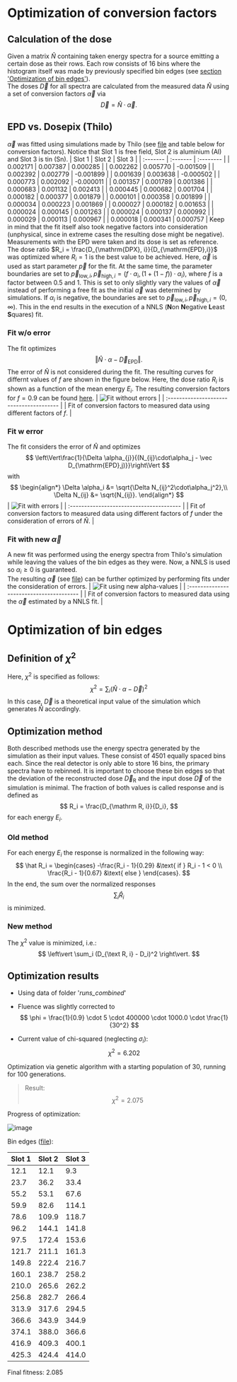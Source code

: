 # Optimization of conversion factors

## Calculation of the dose

Given a matrix $\hat N$ containing taken energy spectra for a source emitting a certain dose as their rows. Each row consists of 16 bins where the histogram itself was made by previously specified bin edges (see [section 'Optimization of bin edges'](#optimization-of-bin-edges)).  
The doses $\vec D$ for all spectra are calculated from the measured data $\hat N$ using a set of conversion factors $\vec \alpha$ via 
$$
\vec D = \hat N \cdot \vec \alpha.
$$

## EPD vs. Dosepix (Thilo)

$\vec \alpha$ was fitted using simulations made by Thilo (see [file](data/conversion.csv) and table below for conversion factors). Notice that Slot 1 is free field, Slot 2 is aluminium (Al) and Slot 3 is tin (Sn).
| Slot 1   | Slot 2   | Slot 3    |
| :------- | :------- | :-------- |
| 0.002171 | 0.007387 | 0.000285  |
| 0.002262 | 0.005770 | -0.001509 |
| 0.002392 | 0.002779 | -0.001899 |
| 0.001639 | 0.003638 | -0.000502 |
| 0.000773 | 0.002092 | -0.000011 |
| 0.001357 | 0.001789 | 0.001386  |
| 0.000683 | 0.001132 | 0.002413  |
| 0.000445 | 0.000682 | 0.001704  |
| 0.000182 | 0.000377 | 0.001879  |
| 0.000101 | 0.000358 | 0.001899  |
| 0.000034 | 0.000223 | 0.001869  |
| 0.000027 | 0.000182 | 0.001653  |
| 0.000024 | 0.000145 | 0.001263  |
| 0.000024 | 0.000137 | 0.000992  |
| 0.000029 | 0.000113 | 0.000967  |
| 0.000018 | 0.000341 | 0.000757  |
Keep in mind that the fit itself also took negative factors into consideration (unphysical, since in extreme cases the resulting dose might be negative).  
Measurements with the EPD were taken and its dose is set as reference. The dose ratio $R_i = \frac{D_{\mathrm{DPX}, i}}{D_{\mathrm{EPD},i}}$ was optimized where $R_i = 1$ is the best value to be achieved. Here, $\vec \alpha$ is used as start parameter $\vec p$ for the fit. At the same time, the parameter boundaries are set to $\vec p_{\mathrm{low}, i},\, \vec p_{\mathrm{high}, i} = (f\cdot\alpha_i,\, (1+(1-f))\cdot \alpha_i)$, where $f$ is a factor between 0.5 and 1. This is set to only slightly vary the values of $\vec \alpha$ instead of performing a free fit as the initial $\vec \alpha$ was determined by simulations. If $\alpha_i$ is negative, the boundaries are set to $\vec p_{\mathrm{low}, i},\, \vec p_{\mathrm{high}, i} = (0,\, \infty)$. This in the end results in the execution of a NNLS (**N**on **N**egative **L**east **S**quares) fit.

### Fit w/o error
The fit optimizes 
$$
\Vert \hat N\cdot\alpha - \vec D_\mathrm{EPD} \Vert.
$$
The error of $\hat N$ is not considered during the fit. The resulting curves for differnt values of $f$ are shown in the figure below. Here, the dose ratio $R_i$ is shown as a function of the mean energy $E_i$. The resulting conversion factors for $f = 0.9$ can be found [here](data/conversionFit_woerror.csv).
| ![Fit without errors](images/fit_woerror.png) |
| :--------------------------------------- |
| Fit of conversion factors to measured data using different factors of $f$. |

### Fit w error
The fit considers the error of $\hat N$ and optimizes 
$$
\left\Vert\frac{1}{\Delta \alpha_{j}}{(N_{ij}\cdot\alpha_j - \vec D_{\mathrm{EPD},j)}}\right\Vert
$$
with 
$$
\begin{align*}
	\Delta \alpha_i &= \sqrt{\Delta N_{ij}^2\cdot\alpha_j^2},\\
	\Delta N_{ij} &= \sqrt{N_{ij}}.
\end{align*}
$$
| ![Fit with errors](images/fit_werror.png) |
| :--------------------------------------- |
| Fit of conversion factors to measured data using different factors of $f$ under the consideration of errors of $\hat N$. |

### Fit with new $\vec \alpha$
A new fit was performed using the energy spectra from Thilo's simulation while leaving the values of the bin edges as they were. Now, a NNLS is used so $\alpha_i \geq 0$ is guaranteed.  
The resulting $\vec \alpha$ (see [file](conversionFitSim.csv)) can be further optimized by performing fits under the consideration of errors.
| ![Fit using new alpha-values](images/fit_runsCombined.png) |
| :--------------------------------------- |
| Fit of conversion factors to measured data using the $\vec \alpha$ estimated by a NNLS fit. |

# Optimization of bin edges

## Definition of $\chi^2$

Here, $\chi^2$ is specified as follows:
$$
\chi^2 = \sum_i (\hat N\cdot \alpha - \vec D)^2
$$
In this case, $\vec D$ is a theoretical input value of the simulation which generates $\hat N$ accordingly.

## Optimization method

Both described methods use the energy spectra generated by the simulation as their input values.  These consist of 4501 equally spaced bins each. Since the real detector is only able to store 16 bins, the primary spectra have to rebinned. It is important to choose these bin edges so that the deviation of the reconstructed dose $\vec D_\mathrm{R}$ and the input dose $\vec D$ of the simulation is minimal. The fraction of both values is called response and is defined as
$$
R_i = \frac{D_{\mathrm R, i}}{D_i},
$$
for each energy $E_i$. 

### Old method

For each energy $E_i$ the response is normalized in the following way:
$$
\hat R_i =
\begin{cases}
 -\frac{R_i - 1}{0.29} &\text{ if } R_i - 1 < 0 \\ 
 \frac{R_i - 1}{0.67} &\text{ else } 
\end{cases}.
$$
In the end, the sum over the normalized responses
$$
\sum_i \hat R_i
$$
is minimized.

### New method

The $\chi^2$ value is minimized, i.e.:
$$
\left\vert \sum_i (D_{\text R, i} - D_i)^2 \right\vert.
$$

## Optimization results

- Using data of folder '*runs_combined*'

- Fluence was slightly corrected to 
$$
\phi = \frac{1}{0.9} \cdot 5 \cdot 400000 \cdot 1000.0 \cdot \frac{1}{30^2}
$$
- Current value of chi-squared (neglecting $\sigma_i$):
$$
\chi^2 = 6.202
$$

Optimization via genetic algorithm with a starting population of 30, running for 100 generations.  

> Result:
> $$
> \chi^2 = 2.075
> $$
>

Progress of optimization:

![image](images/chiSqOptimization.png)

Bin edges ([file](data/binEdges.csv)):  

| Slot 1 | Slot 2 | Slot 3 |
| :----- | :----- | :----- |
| 12.1   | 12.1   | 9.3    |
| 23.7   | 36.2   | 33.4   |
| 55.2   | 53.1   | 67.6   |
| 59.9   | 82.6   | 114.1  |
| 78.6   | 109.9  | 118.7  |
| 96.2   | 144.1  | 141.8  |
| 97.5   | 172.4  | 153.6  |
| 121.7  | 211.1  | 161.3  |
| 149.8  | 222.4  | 216.7  |
| 160.1  | 238.7  | 258.2  |
| 210.0  | 265.6  | 262.2  |
| 256.8  | 282.7  | 266.4  |
| 313.9  | 317.6  | 294.5  |
| 366.6  | 343.9  | 344.9  |
| 374.1  | 388.0  | 366.6  |
| 416.9  | 409.3  | 400.1  |
| 425.3  | 424.4  | 414.0  |

Final fitness: 2.085